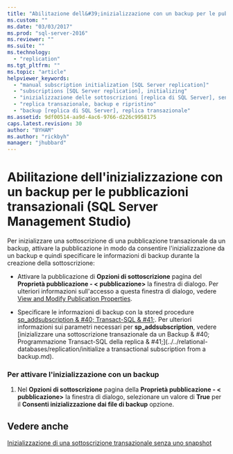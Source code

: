 ```yaml
---
title: "Abilitazione dell&#39;inizializzazione con un backup per le pubblicazioni transazionali (SQL Server Management Studio) | Microsoft Docs"
ms.custom: ""
ms.date: "03/03/2017"
ms.prod: "sql-server-2016"
ms.reviewer: ""
ms.suite: ""
ms.technology: 
  - "replication"
ms.tgt_pltfrm: ""
ms.topic: "article"
helpviewer_keywords: 
  - "manual subscription initialization [SQL Server replication]"
  - "subscriptions [SQL Server replication], initializing"
  - "inizializzazione delle sottoscrizioni [replica di SQL Server], senza snapshot"
  - "replica transazionale, backup e ripristino"
  - "backup [replica di SQL Server], replica transazionale"
ms.assetid: 9df00514-aa9d-4ac6-9766-d226c9958175
caps.latest.revision: 30
author: "BYHAM"
ms.author: "rickbyh"
manager: "jhubbard"
---
```

# Abilitazione dell&#39;inizializzazione con un backup per le pubblicazioni transazionali (SQL Server Management Studio)
  Per inizializzare una sottoscrizione di una pubblicazione transazionale da un backup, attivare la pubblicazione in modo da consentire l'inizializzazione da un backup e quindi specificare le informazioni di backup durante la creazione della sottoscrizione:  
  
-   Attivare la pubblicazione di **Opzioni di sottoscrizione** pagina del **Proprietà pubblicazione - \< pubblicazione>** la finestra di dialogo. Per ulteriori informazioni sull'accesso a questa finestra di dialogo, vedere [View and Modify Publication Properties](../../relational-databases/replication/publish/view-and-modify-publication-properties.md).  
  
-   Specificare le informazioni di backup con la stored procedure [sp_addsubscription & #40; Transact-SQL & #41;](../../relational-databases/system-stored-procedures/sp-addsubscription-transact-sql.md). Per ulteriori informazioni sui parametri necessari per **sp_addsubscription**, vedere [inizializzare una sottoscrizione transazionale da un Backup & #40; Programmazione Transact-SQL della replica & #41;](../../relational-databases/replication/initialize a transactional subscription from a backup.md).  
  
### Per attivare l'inizializzazione con un backup  
  
1.  Nel **Opzioni di sottoscrizione** pagina della **Proprietà pubblicazione - \< pubblicazione>** la finestra di dialogo, selezionare un valore di **True** per il **Consenti inizializzazione dai file di backup** opzione.  
  
## Vedere anche  
 [Inizializzazione di una sottoscrizione transazionale senza uno snapshot](../../relational-databases/replication/initialize-a-transactional-subscription-without-a-snapshot.md)  
  
  